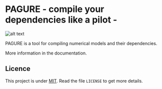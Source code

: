 # PAGURE - compile your dependencies like a pilot -
![alt text](https://github.com/fretif/pagure/blob/master/pagure.jpeg?raw=true)

PAGURE is a tool for compiling numerical models and their dependencies.

More information in the documentation.

## Licence
This project is under [MIT](./LICENSE). Read the file `LICENSE` to get more details.
